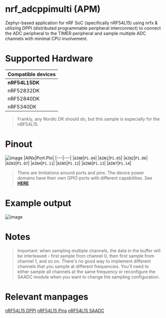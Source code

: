 # nrf_adcppimulti (APM)

Zephyr-based application for nRF SoC (specifically nRF54L15) using nrfx & utilizing DPPI (distributed programmable peripheral interconnect) to connect the ADC peripheral to the TIMER peripheral and sample multiple ADC channels with minimal CPU involvement.

# Supported Hardware
| Compatible devices|
|---|
| **nRF54L15DK** |
| nRF52832DK |
| nRF52840DK|
| nRF5340DK|
> Frankly, any Nordic DK should do, but this sample is especially for the nRF54L15.

# Pinout
![image](https://github.com/user-attachments/assets/c8ca8f09-b566-4f76-bf32-9da619666614)
|AINx|Port.Pin|
|---|---|
|`AIN0`|`P1.04`|
|`AIN1`|`P1.05`|
|`AIN2`|`P1.06`|
|`AIN3`|`P1.07`|
|`AIN4`|`P1.11`|
|`AIN5`|`P1.12`|
|`AIN6`|`P1.13`|
|`AIN7`|`P1.14`|
> There are limitations around ports and pins.
> The device power domains have their own GPIO ports with different capabilities. See [**HERE**](https://docs.nordicsemi.com/bundle/ps_nrf54L15/page/gpio.html#ariaid-title4)

# Example output
![image](https://github.com/user-attachments/assets/c312edab-90a1-4053-a185-c1b374bcffb0)

# Notes
> Important: when sampling multiple channels, the data in the buffer will be interleaved - first sample from channel 0, then first sample from channel 1, and so on.
> There's no good way to implement different channels that you sample at different frequencies. You'll need to either sample all channels at the same frequency or reconfigure the SAADC module when you want to change the sampling configuration.

# Relevant manpages
[nRF54L15 DPPI](https://docs.nordicsemi.com/bundle/ps_nrf54L15/page/dppi.html)
[nRF54L15 Pins](https://docs.nordicsemi.com/bundle/ps_nrf54L15/page/chapters/pin.html)
[nRF54L15 SAADC](https://docs.nordicsemi.com/bundle/ps_nrf54L15/page/saadc.html#ariaid-title49)
